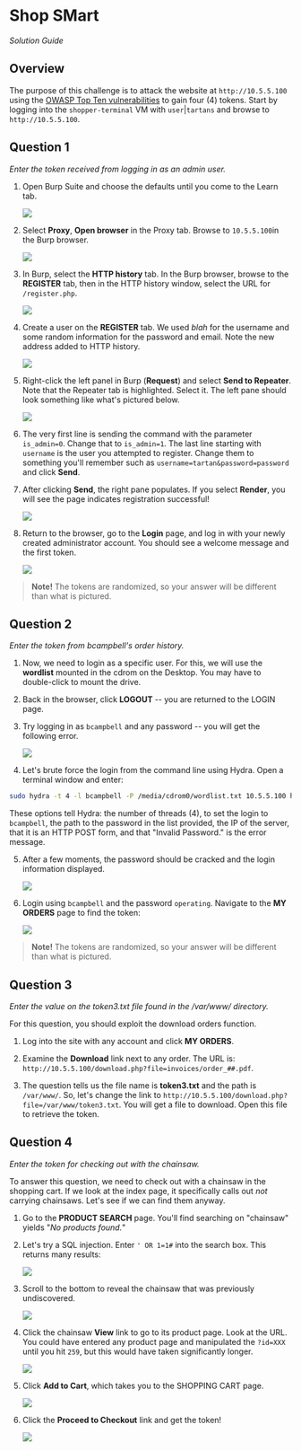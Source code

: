# Shop SMart

*Solution Guide*

## Overview

The purpose of this challenge is to attack the website at `http://10.5.5.100` using the [OWASP Top Ten vulnerabilities](https://owasp.org/www-project-top-ten/) to gain four (4) tokens.  Start by logging into the `shopper-terminal` VM with `user`|`tartans` and browse to `http://10.5.5.100`.

## Question 1

*Enter the token received from logging in as an admin user.*

1. Open Burp Suite and choose the defaults until you come to the Learn tab.

	![](img/img1.png)

2. Select **Proxy**, **Open browser** in the Proxy tab. Browse to `10.5.5.100`in the Burp browser.

	![](img/img2.png)

3. In Burp, select the **HTTP history** tab.  In the Burp browser, browse to the **REGISTER** tab, then in the HTTP history window, select the URL for `/register.php`.

	![](img/img3.png)

4. Create a user on the **REGISTER** tab. We used *blah* for the username and some random information for the password and email.  Note the new address added to HTTP history.

	![](img/img4.png)

5. Right-click the left panel in Burp (**Request**) and select **Send to Repeater**. Note that the Repeater tab is highlighted. Select it. The left pane should look something like what's pictured below.

	![](img/img5.png)

6. The very first line is sending the command with the parameter `is_admin=0`.  Change that to `is_admin=1`.  The last line starting with `username` is the user you attempted to register. Change them to something you'll remember such as `username=tartan&password=password` and click **Send**.

7. After clicking **Send**, the right pane populates. If you select **Render**, you will see the page indicates registration successful!

	![](img/img6.png)

8. Return to the browser, go to the **Login** page, and log in with your newly created administrator account. You should see a welcome message and the first token.

	![](img/img7.png)

>**Note!** The tokens are randomized, so your answer will be different than what is pictured.

## Question 2

*Enter the token from bcampbell's order history.*

1. Now, we need to login as a specific user.  For this, we will use the **wordlist** mounted in the cdrom on the Desktop.  You may have to double-click to mount the drive.

2. Back in the browser, click **LOGOUT** -- you are returned to the LOGIN page.

3. Try logging in as `bcampbell` and any password -- you will get the following error.

	![](img/img8.png)

4. Let's brute force the login from the command line using Hydra. Open a terminal window and enter:

```bash
sudo hydra -t 4 -l bcampbell -P /media/cdrom0/wordlist.txt 10.5.5.100 http-post-form "/login.php:username=bcampbell&password=^PASS^:Invalid Password."
```

These options tell Hydra: the number of threads (4), to set the login to `bcampbell`,  the path to the password in the list provided, the IP of the  server, that it is an HTTP POST form, and that "Invalid Password." is the error message.

5. After a few moments, the password should be cracked and the login information displayed.

	![](img/img9.png)

6. Login using `bcampbell` and the password `operating`. Navigate to the **MY ORDERS** page to find the token:

	![](img/img10.png)

>**Note!** The tokens are randomized, so your answer will be different than what is pictured.

## Question 3

*Enter the value on the token3.txt file found in the /var/www/ directory.*

For this question, you should exploit the download orders function.

1. Log into the site with any account and click **MY ORDERS**.

2. Examine the **Download** link next to any order. The URL is: `http://10.5.5.100/download.php?file=invoices/order_##.pdf`.

3. The question tells us the file name is **token3.txt** and the path is `/var/www/`. So, let's change the link to `http://10.5.5.100/download.php?file=/var/www/token3.txt`.  You will get a file to download. Open this file to retrieve the token.

## Question 4

*Enter the token for checking out with the chainsaw.*

To answer this question, we need to check out with a chainsaw in the shopping cart.  If we look at the index page, it specifically calls out *not* carrying chainsaws.  Let's see if we can find them anyway.

1. Go to the **PRODUCT SEARCH** page.  You'll find searching on "chainsaw" yields "*No products found.*"

2. Let's try a SQL injection.  Enter `' OR 1=1#` into the search box. This returns many results:

	![](img/img11.png)

3. Scroll to the bottom to reveal the chainsaw that was previously undiscovered.

	![](img/img12.png)

4. Click the chainsaw **View** link to go to its product page. Look at the URL. You could have entered any product page and manipulated the `?id=XXX` until you hit `259`, but this would have taken significantly longer.

	![](img/img13.png)

5. Click **Add to Cart**, which takes you to the SHOPPING CART page.

	![](img/img14.png)

6. Click the **Proceed to Checkout** link and get the token!

	![](img/img15.png)